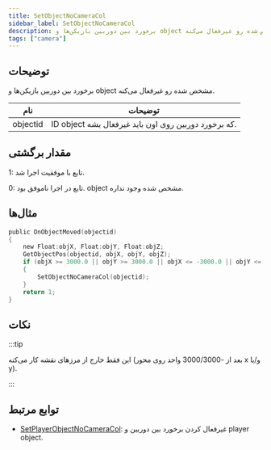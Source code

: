 ```yaml
---
title: SetObjectNoCameraCol
sidebar_label: SetObjectNoCameraCol
description: برخورد بین دوربین بازیکن‌ها و object مشخص شده رو غیرفعال می‌کنه.
tags: ["camera"]
---
```


<VersionWarn version='SA-MP 0.3.7' />

## توضیحات

برخورد بین دوربین بازیکن‌ها و object مشخص شده رو غیرفعال می‌کنه.

| نام      | توضیحات                                              |
| -------- | ---------------------------------------------------- |
| objectid | ID object که برخورد دوربین روی اون باید غیرفعال بشه. |

## مقدار برگشتی

1: تابع با موفقیت اجرا شد.

0: تابع در اجرا ناموفق بود. object مشخص شده وجود نداره.

## مثال‌ها

```c
public OnObjectMoved(objectid)
{
    new Float:objX, Float:objY, Float:objZ;
    GetObjectPos(objectid, objX, objY, objZ);
    if (objX >= 3000.0 || objY >= 3000.0 || objX <= -3000.0 || objY <= -3000.0)
    {
        SetObjectNoCameraCol(objectid);
    }
    return 1;
}
```

## نکات

:::tip

این فقط خارج از مرزهای نقشه کار می‌کنه (بعد از -3000/3000 واحد روی محور x و/یا y).

:::

## توابع مرتبط

- [SetPlayerObjectNoCameraCol](SetPlayerObjectNoCameraCol): غیرفعال کردن برخورد بین دوربین و player object.